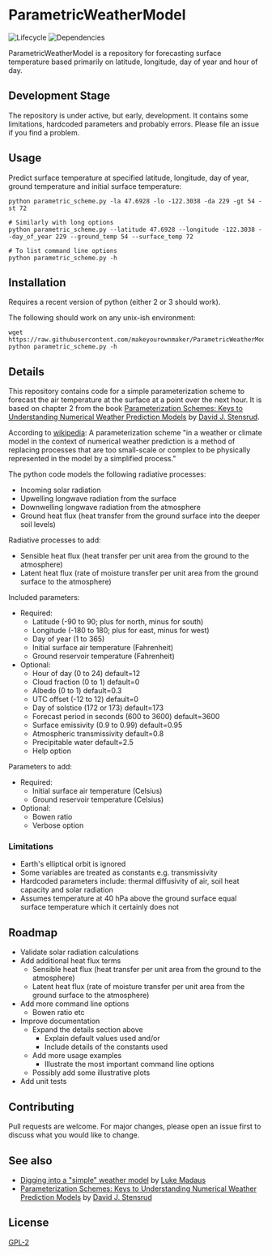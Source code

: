 
# ParametricWeatherModel

![Lifecycle
](https://img.shields.io/badge/lifecycle-experimental-orange.svg?style=flat)
![Dependencies
](https://img.shields.io/badge/dependencies-none-brightgreen.svg?style=flat)

ParametricWeatherModel is a repository for forecasting surface temperature 
based primarily on latitude, longitude, day of year and hour of day.


## Development Stage

The repository is under active, but early, development.  It contains some 
limitations, hardcoded parameters and probably errors.  Please file an 
issue if you find a problem.


## Usage

Predict surface temperature at specified latitude, longitude, day of year, 
ground temperature and initial surface temperature:
```
python parametric_scheme.py -la 47.6928 -lo -122.3038 -da 229 -gt 54 -st 72

# Similarly with long options
python parametric_scheme.py --latitude 47.6928 --longitude -122.3038 --day_of_year 229 --ground_temp 54 --surface_temp 72

# To list command line options
python parametric_scheme.py -h
```


## Installation

Requires a recent version of python (either 2 or 3 should work).

The following should work on any unix-ish environment:
```
wget https://raw.githubusercontent.com/makeyourownmaker/ParametricWeatherModel/master/parametric_scheme.py
python parametric_scheme.py -h
```


## Details

This repository contains code for a simple parameterization scheme to 
forecast the air temperature at the surface at a point over the next hour.
It is based on chapter 2 from the book 
[Parameterization Schemes: Keys to Understanding Numerical Weather Prediction Models](https://www.cambridge.org/core/books/parameterization-schemes/C7C8EC8901957314433BE7C8BC36F16D#fndtn-information) 
by [David J. Stensrud](http://www.met.psu.edu/people/djs78).

According to [wikipedia](https://en.wikipedia.org/wiki/Parametrization_(atmospheric_modeling)):
A parameterization scheme "in a weather or climate model in the context of 
numerical weather prediction is a method of replacing processes that are too 
small-scale or complex to be physically represented in the model by a 
simplified process."

The python code models the following radiative processes:
  * Incoming solar radiation
  * Upwelling longwave radiation from the surface
  * Downwelling longwave radiation from the atmosphere
  * Ground heat flux (heat transfer from the ground surface into the deeper soil levels)

Radiative processes to add:
  * Sensible heat flux (heat transfer per unit area from the ground to the atmosphere)
  * Latent heat flux (rate of moisture transfer per unit area from the ground surface to the atmosphere)

Included parameters:
  * Required:
    * Latitude (-90 to 90; plus for north, minus for south)
    * Longitude (-180 to 180; plus for east, minus for west)
    * Day of year (1 to 365)
    * Initial surface air temperature (Fahrenheit)
    * Ground reservoir temperature (Fahrenheit)
  * Optional:
    * Hour of day (0 to 24) default=12
    * Cloud fraction (0 to 1) default=0
    * Albedo (0 to 1) default=0.3
    * UTC offset (-12 to 12) default=0
    * Day of solstice (172 or 173) default=173
    * Forecast period in seconds (600 to 3600) default=3600
    * Surface emissivity (0.9 to 0.99) default=0.95
    * Atmospheric transmissivity default=0.8
    * Precipitable water default=2.5
    * Help option
    
Parameters to add:
  * Required:
    * Initial surface air temperature (Celsius)
    * Ground reservoir temperature (Celsius)
  * Optional:
    * Bowen ratio
    * Verbose option


### Limitations

  * Earth's elliptical orbit is ignored
  * Some variables are treated as constants e.g. transmissivity
  * Hardcoded parameters include: thermal diffusivity of air, soil heat 
    capacity and solar radiation
  * Assumes temperature at 40 hPa above the ground surface equal surface 
    temperature which it certainly does not


## Roadmap

* Validate solar radiation calculations
* Add additional heat flux terms
  * Sensible heat flux (heat transfer per unit area from the ground to the atmosphere)
  * Latent heat flux (rate of moisture transfer per unit area from the ground surface to the atmosphere)
* Add more command line options
  * Bowen ratio etc
* Improve documentation
  * Expand the details section above
    * Explain default values used and/or
    * Include details of the constants used
  * Add more usage examples
    * Illustrate the most important command line options
  * Possibly add some illustrative plots
* Add unit tests


## Contributing

Pull requests are welcome.  For major changes, please open an issue first to discuss what you would like to change.


## See also

* [Digging into a "simple" weather model](http://lukemweather.blogspot.com/2011/08/digging-into-simple-weather-model.html) 
  by [Luke Madaus](http://midlatitude.com/lukemadaus/)
* [Parameterization Schemes: Keys to Understanding Numerical Weather Prediction Models](https://www.cambridge.org/core/books/parameterization-schemes/C7C8EC8901957314433BE7C8BC36F16D#fndtn-information) 
  by [David J. Stensrud](http://www.met.psu.edu/people/djs78)


## License
[GPL-2](https://www.gnu.org/licenses/old-licenses/gpl-2.0.en.html)
